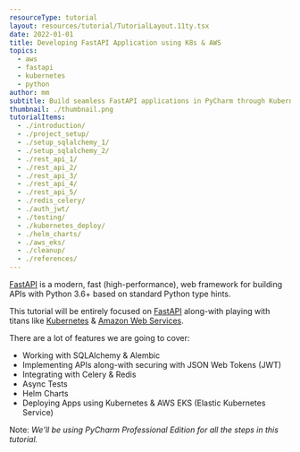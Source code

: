 ```yaml
---
resourceType: tutorial
layout: resources/tutorial/TutorialLayout.11ty.tsx
date: 2022-01-01
title: Developing FastAPI Application using K8s & AWS
topics:
  - aws
  - fastapi
  - kubernetes
  - python
author: mm
subtitle: Build seamless FastAPI applications in PyCharm through Kubernetes & AWS.
thumbnail: ./thumbnail.png
tutorialItems:
  - ./introduction/
  - ./project_setup/
  - ./setup_sqlalchemy_1/
  - ./setup_sqlalchemy_2/
  - ./rest_api_1/
  - ./rest_api_2/
  - ./rest_api_3/
  - ./rest_api_4/
  - ./rest_api_5/
  - ./redis_celery/
  - ./auth_jwt/
  - ./testing/
  - ./kubernetes_deploy/
  - ./helm_charts/
  - ./aws_eks/
  - ./cleanup/
  - ./references/
---
```


[FastAPI](https://fastapi.tiangolo.com/) is a modern, fast (high-performance), web framework for building APIs with Python 3.6+ based on standard Python type hints.

This tutorial will be entirely focused on [FastAPI](https://fastapi.tiangolo.com/) along-with playing with titans
like [Kubernetes](https://kubernetes.io/) & [Amazon Web Services](https://aws.amazon.com/).

There are a lot of features we are going to cover:

- Working with SQLAlchemy & Alembic
- Implementing APIs along-with securing with JSON Web Tokens (JWT)
- Integrating with Celery & Redis
- Async Tests
- Helm Charts
- Deploying Apps using Kubernetes & AWS EKS (Elastic Kubernetes Service)

Note: _We'll be using PyCharm Professional Edition for all the steps in this tutorial._
